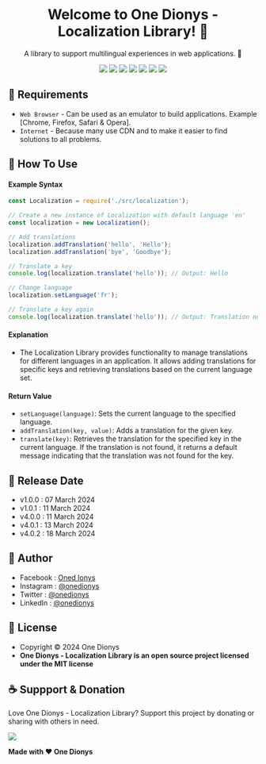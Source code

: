<h1 align="center">Welcome to One Dionys - Localization Library! 👋 </h1>

<p align="center">A library to support multilingual experiences in web applications. 💖 </p>

<p align="center">
<img src="https://img.shields.io/github/contributors/onedionys/onedionys-localization-library?style=flat-square">
<img src="https://img.shields.io/github/issues/onedionys/onedionys-localization-library?style=flat-square">
<img src="https://img.shields.io/github/stars/onedionys/onedionys-localization-library?style=flat-square"> 
<img src="https://img.shields.io/github/forks/onedionys/onedionys-localization-library?style=flat-square">
<img src="https://img.shields.io/github/last-commit/onedionys/onedionys-localization-library.svg?style=flat-square">
<img src="https://img.shields.io/github/languages/code-size/onedionys/onedionys-localization-library?style=flat-square">
<img src="https://img.shields.io/github/license/onedionys/onedionys-localization-library?style=flat-square">
</p>

## 💾 Requirements

* `Web Browser` - Can be used as an emulator to build applications. Example [Chrome, Firefox, Safari & Opera].
* `Internet` - Because many use CDN and to make it easier to find solutions to all problems.

## 🎯 How To Use

#### Example Syntax

```javascript
const Localization = require('./src/localization');

// Create a new instance of Localization with default language 'en'
const localization = new Localization();

// Add translations
localization.addTranslation('hello', 'Hello');
localization.addTranslation('bye', 'Goodbye');

// Translate a key
console.log(localization.translate('hello')); // Output: Hello

// Change language
localization.setLanguage('fr');

// Translate a key again
console.log(localization.translate('hello')); // Output: Translation not found for key: hello
```

#### Explanation

* The Localization Library provides functionality to manage translations for different languages in an application. It allows adding translations for specific keys and retrieving translations based on the current language set.

#### Return Value

* `setLanguage(language)`: Sets the current language to the specified language.
* `addTranslation(key, value)`: Adds a translation for the given key.
* `translate(key)`: Retrieves the translation for the specified key in the current language. If the translation is not found, it returns a default message indicating that the translation was not found for the key.

## 📆 Release Date

* v1.0.0 : 07 March 2024
* v1.0.1 : 11 March 2024
* v4.0.0 : 11 March 2024
* v4.0.1 : 13 March 2024
* v4.0.2 : 18 March 2024

## 🧑 Author

* Facebook : <a href="https://www.facebook.com/theonedionys"> Oned Ionys</a>
* Instagram : <a href="https://www.instagram.com/onedionys/"> @onedionys</a>
* Twitter : <a href="https://twitter.com/onedionys"> @onedionys</a>
* LinkedIn :  <a href="https://www.linkedin.com/in/onedionys/"> @onedionys</a>

## 📝 License

* Copyright © 2024 One Dionys
* **One Dionys - Localization Library is an open source project licensed under the MIT license**

## ☕️ Suppport & Donation

Love One Dionys - Localization Library? Support this project by donating or sharing with others in need.

<a href="https://www.buymeacoffee.com/onedionys"><img src="https://img.shields.io/badge/Buy_Me_A_Coffee-FFDD00?style=for-the-badge&logo=buy-me-a-coffee&logoColor=black"/> </a>

**Made with ❤️ One Dionys**
